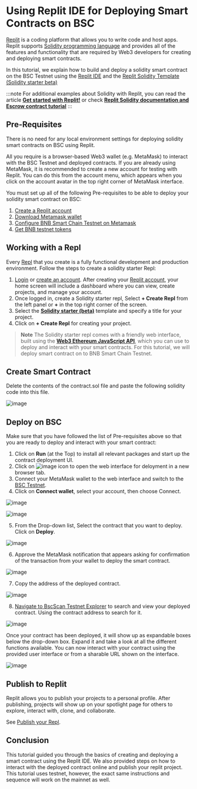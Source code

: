 # Using Replit IDE for Deploying Smart Contracts on BSC
 
[Replit](https://docs.replit.com/tutorials/01-introduction-to-the-repl-it-ide) is a coding platform that allows you to write code and host apps. Replit supports [Solidity programming language](https://replit.com/@replit/Solidity-starter-beta?v=1) and provides all of the features and functionality that are required by Web3 developers for creating and deploying smart contracts.
 
In this tutorial, we explain how to build and deploy a solidity smart contract on the BSC Testnet using the [Replit IDE](https://replit.com/signup) and the [Replit Solidity Template (Solidity starter beta)](https://replit.com/@replit/Solidity-starter-beta?v=1)
 
:::note
For additional examples about Solidity with Replit, you can read the article <ins>**[Get started with Replit!](https://blog.replit.com/solidity)**</ins> or check <ins>**[Replit Solidity documentation and Escrow contract tutorial](https://docs.replit.com/tutorials/33-escrow-contract-with-solidity)**</ins>
:::
 
## Pre-Requisites
 
There is no need for any local environment settings for deploying solidity smart contracts on BSC using Replit.
 
All you require is a browser-based Web3 wallet (e.g. MetaMask) to interact with the BSC Testnet and deployed contracts. If you are already using MetaMask, it is recommended to create a new account for testing with Replit. You can do this from the account menu, which appears when you click on the account avatar in the top right corner of MetaMask interface.
 
You must set up all of the following Pre-requisites to be able to deploy your solidity smart contract on BSC:
 
1. [Create a Replit account](https://replit.com/signup)
2. [Download Metamask wallet](https://metamask.io/)
3. [Configure BNB Smart Chain Testnet on Metamask](https://academy.binance.com/en/articles/connecting-metamask-to-binance-smart-chain)
4. [Get BNB testnet tokens](https://testnet.binance.org/faucet-smart)
 
## Working with a Repl
 
Every [Repl](https://docs.replit.com/getting-started/using-replit-free#repls) that you create is a fully functional development and production environment. Follow the steps to create a solidity starter Repl:
 
1. [Login](https://replit.com/login) or [create an account](https://replit.com/signup). After creating your [Replit account](https://docs.replit.com/tutorials/01-introduction-to-the-repl-it-ide), your home screen will include a dashboard where you can view, create projects, and manage your account.
2. Once logged in, create a Solidity starter repl, Select **+ Create Repl** from the left panel or **+** in the top right corner of the screen.
3. Select the [**Solidity starter (beta)**](https://replit.com/@replit/Solidity-starter-beta?v=1) template and specify a title for your project.
4. Click on **+ Create Repl** for creating your project.
 
> **Note**
The Solidity starter repl comes with a friendly web interface, built using the <ins>**[Web3 Ethereum JavaScript API](https://web3js.readthedocs.io/en/v1.5.2/)**</ins>, which you can use to deploy and interact with your smart contracts. For this tutorial, we will deploy smart contract on to BNB Smart Chain Testnet.

## Create Smart Contract
Delete the contents of the contract.sol file and paste the following solidity code into this file.

![image](https://user-images.githubusercontent.com/93580180/189648710-7185193d-b705-4453-99f6-51cfa103499e.png)

## Deploy on BSC
 
Make sure that you have followed the list of Pre-requisites above so that you are ready to deploy and interact with your smart contract:
 
1. Click on **Run** (at the Top) to install all relevant packages and start up the contract deployment UI.
2. Click on ![image](https://user-images.githubusercontent.com/93580180/189651036-d5c68e4d-9154-4f36-a9b1-09ddb75bf64c.png) icon to open the web interface for deloyment in a new browser tab.
3. Connect your MetaMask wallet to the web interface and switch to the [BSC Testnet](https://academy.binance.com/en/articles/connecting-metamask-to-binance-smart-chain).
4. Click on **Connect wallet**, select your account, then choose Connect.

![image](https://user-images.githubusercontent.com/93580180/189649199-320b56ef-8cf8-44f7-a90d-d4a640c4521f.png)

![image](https://user-images.githubusercontent.com/93580180/189649134-41518f50-054f-4d5d-9b37-9af57bd16526.png)

5. From the Drop-down list, Select the contract that you want to deploy. Click on **Deploy**.

![image](https://user-images.githubusercontent.com/93580180/189649368-75a8e91d-3225-48f9-81f4-3bc1c2f5a7a5.png)

6. Approve the MetaMask notification that appears asking for confirmation of the transaction from your wallet to deploy the smart contract.

![image](https://user-images.githubusercontent.com/93580180/189649422-4677b218-4292-43dd-8c7f-c9c14d6604fe.png)

7. Copy the address of the deployed contract.

![image](https://user-images.githubusercontent.com/93580180/189649474-8ba1660f-ee56-4284-bdf7-e216161409f5.png)

8. [Navigate to BscScan Testnet Explorer](https://testnet.bscscan.com/) to search and view your deployed contract. Using the contract address to search for it. 
 
![image](https://user-images.githubusercontent.com/93580180/189649528-73701873-9a32-41cc-9276-fe1daafe809d.png)

Once your contract has been deployed, it will show up as expandable boxes below the drop-down box. Expand it and take a look at all the different functions available. You can now interact with your contract using the provided user interface or from a sharable URL shown on the interface.

![image](https://user-images.githubusercontent.com/93580180/189649592-5ce05a4f-1961-41f3-9a97-e0b11f54a470.png)

## Publish to Replit​
 
Replit allows you to publish your projects to a personal profile. After publishing, projects will show up on your spotlight page for others to explore, interact with, clone, and collaborate.
 
See [Publish your Repl](https://docs.replit.com/hosting/sharing-your-repl#publish-your-repl).
 
## Conclusion
This tutorial guided you through the basics of creating and deploying a smart contract using the Replit IDE. We also provided steps on how to interact with the deployed contract online and publish your replit project. This tutorial uses testnet, however, the exact same instructions and sequence will work on the mainnet as well.
